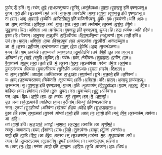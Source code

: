 

  
यु॒वोर् ऊँ॒ इति॑।सु।रथ॑म्।हु॒वे॒।स॒धऽस्तु॑त्याय।सू॒रिषु॑।अतू॑र्तऽदक्षा।वृ॒ष॒णा॒।वृ॒ष॒ण्व॒सू॒ इति॑ वृषण्ऽवसू॥  
यु॒वम्।व॒रो॒ इति॑।सु॒ऽसाम्णे॑।म॒हे।तने॑।ना॒स॒त्या॒।अवः॑ऽभिः।या॒थः॒।वृ॒ष॒णा॒।वृ॒ष॒ण्व॒सू॒ इति॑ वृषण्ऽवसू॥  
ता।वा॒म्।अ॒द्य।ह॒वा॒म॒हे॒।ह॒व्येभिः॑।वा॒जि॒नी॒व॒सू॒ इति॑ वाजिनीऽवसू।पू॒र्वीः।इ॒षः।इ॒षय॑न्तौ।अति॑।क्ष॒पः॥  
आ।वा॒म्।वाहि॑ष्ठः।अ॒श्वि॒ना॒।रथः॑।या॒तु॒।श्रु॒तः।न॒रा॒।उप॑।स्तोमा॑न्।तु॒रस्य॑।द॒र्श॒थः॒।श्रि॒ये॥  
जु॒हु॒रा॒णा।चि॒त्।अ॒श्वि॒ना॒।आ।म॒न्ये॒था॒म्।वृ॒ष॒ण्व॒सू॒ इति॑ वृषण्ऽवसू।यु॒वम्।हि।रु॒द्रा॒।पर्ष॑थः।अति॑।द्विषः॑॥  
द॒स्रा।हि।विश्व॑म्।आ॒नु॒षक्।म॒क्षुऽभिः॑।प॒रि॒ऽदीय॑थः।धि॒य॒म्ऽजि॒न्वा।मधु॑ऽवर्णा।शु॒भः।पती॒ इति॑॥  
उप॑।नः॒।या॒त॒म्।अ॒श्वि॒ना॒।रा॒या।वि॒श्व॒ऽपुषा॑।स॒ह।म॒घऽवा॑ना।सु॒ऽवीरौ॑।अन॑पऽच्युता॥  
आ।मे॒।अ॒स्य।प्र॒ती॒व्य॑म्।इन्द्र॑नासत्या।ग॒त॒म्।दे॒वा।दे॒वेभिः॑।अ॒द्य।स॒चनः॑ऽतमा॥  
व॒यम्।हि।वा॒म्।हवा॑महे।उ॒क्ष॒ण्यन्तः॑।व्य॒श्व॒ऽवत्।सु॒म॒तिऽभिः॑।उप॑।वि॒प्रौ॒।इ॒ह।आ।ग॒त॒म्॥  
अ॒श्विना॑।सु।ऋ॒षे॒।स्तु॒हि॒।कु॒वित्।ते॒।श्रव॑तः।हव॑म्।नेदी॑यसः।कू॒ळ॒या॒तः॒।प॒णीन्।उ॒त॥  
वै॒य॒श्वस्य॑।श्रु॒त॒म्।न॒रा॒।उ॒तो इति॑।मे॒।अ॒स्य।वे॒द॒थः॒।स॒ऽजोष॑सा।वरु॑णः।मि॒त्रः।अ॒र्य॒मा॥  
यु॒वाऽद॑त्तस्य।धि॒ष्ण्या॒।यु॒वाऽनी॑तस्य।सू॒रिऽभिः॑।अहः॑ऽअहः।वृ॒ष॒णा॒।मह्य॑म्।शि॒क्ष॒त॒म्॥  
यः।वा॒म्।य॒ज्ञेभिः॑।आऽवृ॑तः।अधि॑ऽवस्त्रा।व॒धूःऽइ॑व।स॒प॒र्यन्ता॑।शु॒भे।च॒क्रा॒ते॒ इति॑।अ॒श्विना॑॥  
यः।वा॒म्।उ॒रु॒व्यचः॑ऽतमम्।चिके॑तति।नृ॒ऽपाय्य॑म्।व॒र्तिः।अ॒श्वि॒ना॒।परि॑।या॒त॒म्।अ॒स्म॒यू इत्य॑स्म॒ऽयू॥  
अ॒स्मभ्य॑म्।सु।वृ॒ष॒ण्व॒सू॒ इति॑ वृषण्ऽवसू।या॒तम्।व॒र्तिः।नृ॒ऽपाय्य॑म्।वि॒षु॒द्रुहा॑ऽइव।य॒ज्ञम्।ऊ॒ह॒थुः॒।गि॒रा॥  
वाहि॑ष्ठः।वा॒म्।हवा॑नाम्।स्तोमः॑।दू॒तः।हु॒व॒त्।न॒रा॒।यु॒वाभ्या॑म्।भू॒तु॒।अ॒श्वि॒ना॒॥  
यत्।अ॒दः।दि॒वः।अ॒र्ण॒वे।इ॒षः।वा॒।मद॑थः।गृ॒हे।श्रु॒तम्।इत्।मे॒।अ॒म॒र्त्या॒॥  
उ॒त।स्या।श्वे॒त॒ऽयाव॑री।वाहि॑ष्ठा।वा॒म्।न॒दीना॑म्।सिन्धुः॑।हिर॑ण्यऽवर्तनिः॥  
स्मत्।ए॒तया॑।सु॒ऽकी॒र्त्या।अश्वि॑ना।श्वे॒तया॑।धि॒या।वहे॑थे॒ इति॑।शु॒भ्र॒ऽया॒वा॒ना॒॥  
यु॒क्ष्व।हि।त्वम्।र॒थ॒ऽसहा॑।यु॒वस्व॑।पोष्या॑।व॒सो॒ इति॑।आत्।नः॒।वा॒यो॒ इति॑।मधु॑।पि॒ब॒।अ॒स्माक॑म्।सव॑ना।आ।ग॒हि॒॥  
तव॑।वा॒यो॒ इति॑।ऋ॒तः॒ऽप॒ते॒।त्वष्टुः॑।जा॒मा॒तः॒।अ॒द्भु॒त॒।अवां॑सि।आ।वृ॒णी॒म॒हे॒॥  
त्वष्टुः॑।जामा॑तरम्।व॒यम्।ईशा॑नम्।रा॒यः।ई॒म॒हे॒।सु॒तऽव॑न्तः।वा॒युम्।द्यु॒म्ना।जना॑सः॥  
वायो॒ इति॑।या॒हि।शि॒व॒।आ।दि॒वः।वह॑स्व।सु।सु॒ऽअश्व्य॑म्।वह॑स्व।म॒हः।पृ॒थु॒ऽपक्ष॑सा।रथे॑॥  
त्वाम्।हि।सु॒प्सरः॑ऽतमम्।नृ॒ऽसद॑नेषु।हू॒महे॑।ग्रावा॑णम्।न।अश्व॑ऽपृष्ठम्।मं॒हना॑॥  
सः।त्वम्।नः॒।दे॒व॒।मन॑सा।वायो॒ इति॑।म॒न्दा॒नः।अ॒ग्रि॒यः।कृ॒धि।वाजा॑न्।अ॒पः।धियः॑॥  

